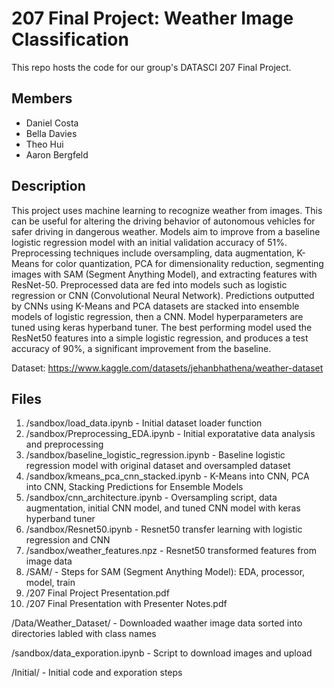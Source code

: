 # 207 Final Project: Weather Image Classification

This repo hosts the code for our group's DATASCI 207 Final Project.

## Members
- Daniel Costa
- Bella Davies
- Theo Hui
- Aaron Bergfeld

## Description

This project uses machine learning to recognize weather from images. This can be useful for altering the driving behavior of autonomous vehicles for safer driving in dangerous weather. Models aim to improve from a baseline logistic regression model with an initial validation accuracy of 51%. Preprocessing techniques include oversampling, data augmentation, K-Means for color quantization, PCA for dimensionality reduction, segmenting images with SAM (Segment Anything Model), and extracting features with ResNet-50. Preprocessed data are fed into models such as logistic regression or CNN (Convolutional Neural Network). Predictions outputted by CNNs using K-Means and PCA datasets are stacked into ensemble models of logistic regression, then a CNN. Model hyperparameters are tuned using keras hyperband tuner. The best performing model used the ResNet50 features into a simple logistic regression, and produces a test accuracy of 90%, a significant improvement from the baseline.

Dataset: https://www.kaggle.com/datasets/jehanbhathena/weather-dataset

## Files

1. /sandbox/load_data.ipynb - Initial dataset loader function
2. /sandbox/Preprocessing_EDA.ipynb - Initial exporatative data analysis and preprocessing
3. /sandbox/baseline_logistic_regression.ipynb - Baseline logistic regression model with original dataset and oversampled dataset
4. /sandbox/kmeans_pca_cnn_stacked.ipynb - K-Means into CNN, PCA into CNN, Stacking Predictions for Ensemble Models
5. /sandbox/cnn_architecture.ipynb - Oversampling script, data augmentation, initial CNN model, and tuned CNN model with keras hyperband tuner
6. /sandbox/Resnet50.ipynb - Resnet50 transfer learning with logistic regression and CNN
7. /sandbox/weather_features.npz - Resnet50 transformed features from image data
8. /SAM/ - Steps for SAM (Segment Anything Model): EDA, processor, model, train
9. /207 Final Project Presentation.pdf
10. /207 Final Presentation with Presenter Notes.pdf


/Data/Weather_Dataset/ - Downloaded waather image data sorted into directories labled with class names

/sandbox/data_exporation.ipynb - Script to download images and upload 

/Initial/ - Initial code and exporation steps
